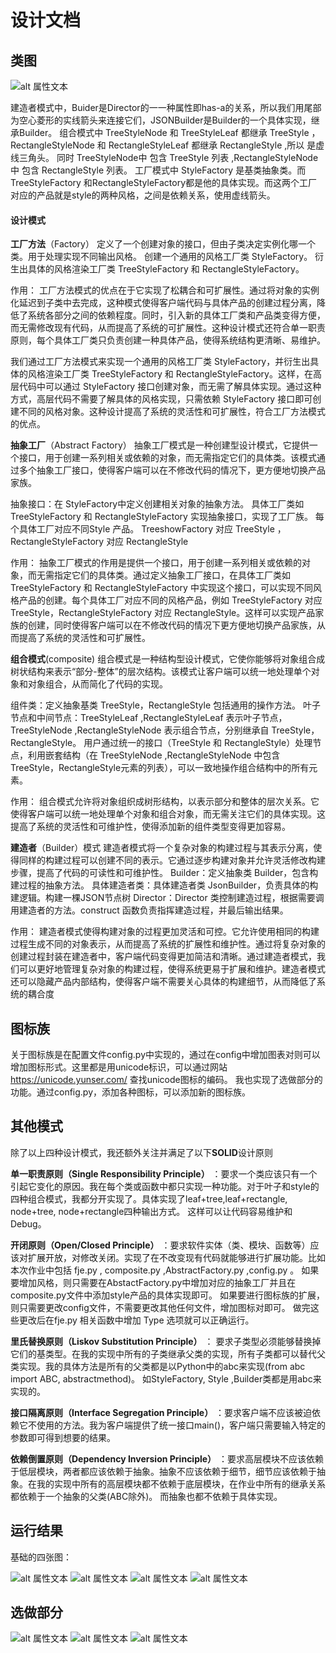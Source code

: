 # 设计文档


## 类图
![alt 属性文本](./类图.png "类图")


建造者模式中，Buider是Director的一一种属性即has-a的关系，所以我们用尾部为空心菱形的实线箭头来连接它们，JSONBuilder是Builder的一个具体实现，继承Builder。
组合模式中 TreeStyleNode 和 TreeStyleLeaf 都继承 TreeStyle ，RectangleStyleNode 和 RectangleStyleLeaf 都继承 RectangleStyle ,所以 是虚线三角头。 同时 TreeStyleNode中 包含 TreeStyle 列表 ,RectangleStyleNode中 包含 RectangleStyle 列表。
工厂模式中 StyleFactory 是基类抽象类。而TreeStyleFactory 和RectangleStyleFactory都是他的具体实现。而这两个工厂对应的产品就是style的两种风格，之间是依赖关系，使用虚线箭头。



#### 设计模式

**工厂方法**（Factory）
定义了一个创建对象的接口，但由子类决定实例化哪一个类。用于处理实现不同输出风格。
创建一个通用的风格工厂类 StyleFactory。
衍生出具体的风格渲染工厂类 TreeStyleFactory 和 RectangleStyleFactory。

作用：
工厂方法模式的优点在于它实现了松耦合和可扩展性。通过将对象的实例化延迟到子类中去完成，这种模式使得客户端代码与具体产品的创建过程分离，降低了系统各部分之间的依赖程度。同时，引入新的具体工厂类和产品类变得方便，而无需修改现有代码，从而提高了系统的可扩展性。这种设计模式还符合单一职责原则，每个具体工厂类只负责创建一种具体产品，使得系统结构更清晰、易维护。

我们通过工厂方法模式来实现一个通用的风格工厂类 StyleFactory，并衍生出具体的风格渲染工厂类 TreeStyleFactory 和 RectangleStyleFactory。这样，在高层代码中可以通过 StyleFactory 接口创建对象，而无需了解具体实现。通过这种方式，高层代码不需要了解具体的风格实现，只需依赖 StyleFactory 接口即可创建不同的风格对象。这种设计提高了系统的灵活性和可扩展性，符合工厂方法模式的优点。



**抽象工厂**（Abstract Factory）
抽象工厂模式是一种创建型设计模式，它提供一个接口，用于创建一系列相关或依赖的对象，而无需指定它们的具体类。该模式通过多个抽象工厂接口，使得客户端可以在不修改代码的情况下，更方便地切换产品家族。

抽象接口：在 StyleFactory中定义创建相关对象的抽象方法。
具体工厂类如 TreeStyleFactory 和 RectangleStyleFactory 实现抽象接口，实现了工厂族。
每个具体工厂对应不同Style 产品。  TreeshowFactory 对应 TreeStyle ， RectangleStyleFactory 对应 RectangleStyle


作用：
抽象工厂模式的作用是提供一个接口，用于创建一系列相关或依赖的对象，而无需指定它们的具体类。通过定义抽象工厂接口，在具体工厂类如 TreeStyleFactory 和 RectangleStyleFactory 中实现这个接口，可以实现不同风格产品的创建。每个具体工厂对应不同的风格产品，例如 TreeStyleFactory 对应 TreeStyle，RectangleStyleFactory 对应 RectangleStyle。这样可以实现产品家族的创建，同时使得客户端可以在不修改代码的情况下更方便地切换产品家族，从而提高了系统的灵活性和可扩展性。



**组合模式**(composite)
组合模式是一种结构型设计模式，它使你能够将对象组合成树状结构来表示“部分-整体”的层次结构。该模式让客户端可以统一地处理单个对象和对象组合，从而简化了代码的实现。

组件类：定义抽象基类 TreeStyle，RectangleStyle 包括通用的操作方法。
叶子节点和中间节点：TreeStyleLeaf ,RectangleStyleLeaf 表示叶子节点，TreeStyleNode ,RectangleStyleNode 表示组合节点，分别继承自 TreeStyle，RectangleStyle。
用户通过统一的接口（TreeStyle 和 RectangleStyle）处理节点，利用嵌套结构（在 TreeStyleNode ,RectangleStyleNode 中包含 TreeStyle，RectangleStyle元素的列表），可以一致地操作组合结构中的所有元素。

作用：
组合模式允许将对象组织成树形结构，以表示部分和整体的层次关系。它使得客户端可以统一地处理单个对象和组合对象，而无需关注它们的具体实现。这提高了系统的灵活性和可维护性，使得添加新的组件类型变得更加容易。



**建造者**（Builder）模式
建造者模式将一个复杂对象的构建过程与其表示分离，使得同样的构建过程可以创建不同的表示。它通过逐步构建对象并允许灵活修改构建步骤，提高了代码的可读性和可维护性。
Builder：定义抽象类 Builder，包含构建过程的抽象方法。
具体建造者类：具体建造者类 JsonBuilder，负责具体的构建逻辑。构建一棵JSON节点树
Director：Director 类控制建造过程，根据需要调用建造者的方法。construct 函数负责指挥建造过程，并最后输出结果。

作用：
建造者模式使得构建对象的过程更加灵活和可控。它允许使用相同的构建过程生成不同的对象表示，从而提高了系统的扩展性和维护性。通过将复杂对象的创建过程封装在建造者中，客户端代码变得更加简洁和清晰。通过建造者模式，我们可以更好地管理复杂对象的构建过程，使得系统更易于扩展和维护。建造者模式还可以隐藏产品内部结构，使得客户端不需要关心具体的构建细节，从而降低了系统的耦合度



## 图标族
关于图标族是在配置文件config.py中实现的，通过在config中增加图表对则可以增加图标形式。这里都是用unicode标识，可以通过网站 https://unicode.yunser.com/  查找unicode图标的编码。
我也实现了选做部分的功能。通过config.py，添加各种图标，可以添加新的图标族。



## 其他模式
除了以上四种设计模式，我还额外关注并满足了以下**SOLID**设计原则

**单一职责原则（Single Responsibility Principle）**  ：要求一个类应该只有一个引起它变化的原因。我在每个类或函数中都只实现一种功能。对于叶子和style的四种组合模式，我都分开实现了。具体实现了leaf+tree,leaf+rectangle, node+tree, node+rectangle四种输出方式。 这样可以让代码容易维护和Debug。

**开闭原则（Open/Closed Principle）**  ：要求软件实体（类、模块、函数等）应该对扩展开放，对修改关闭。实现了在不改变现有代码就能够进行扩展功能。比如本次作业中包括  fje.py , composite.py ,AbstractFactory.py ,config.py  。
如果要增加风格，则只需要在AbstactFactory.py中增加对应的抽象工厂并且在composite.py文件中添加style产品的具体实现即可。
如果要进行图标族的扩展，则只需要更改config文件，不需要更改其他任何文件，增加图标对即可。
做完这些更改后在fje.py  相关函数中增加  Type 选项就可以正确运行。

**里氏替换原则（Liskov Substitution Principle）** ： 要求子类型必须能够替换掉它们的基类型。在我的实现中所有的子类继承父类的实现，所有子类都可以替代父类实现。我的具体方法是所有的父类都是以Python中的abc来实现(from abc import ABC, abstractmethod)。 如StyleFactory,  Style ,Builder类都是用abc来实现的。

**接口隔离原则（Interface Segregation Principle）**  ：要求客户端不应该被迫依赖它不使用的方法。我为客户端提供了统一接口main()，客户端只需要输入特定的参数即可得到想要的结果。 

**依赖倒置原则（Dependency Inversion Principle）**  ：要求高层模块不应该依赖于低层模块，两者都应该依赖于抽象。抽象不应该依赖于细节，细节应该依赖于抽象。在我的实现中所有的高层模块都不依赖于底层模块，在作业中所有的继承关系都依赖于一个抽象的父类(ABC除外)。  而抽象也都不依赖于具体实现。

## 运行结果
基础的四张图：

![alt 属性文本](./Tree0.png )
![alt 属性文本](./Tree1.png )
![alt 属性文本](./Rectangle0.png )
![alt 属性文本](./Rectangle1.png )


## 选做部分

![alt 属性文本](./add1.png )
![alt 属性文本](./add2.png )
![alt 属性文本](./add3.png )
